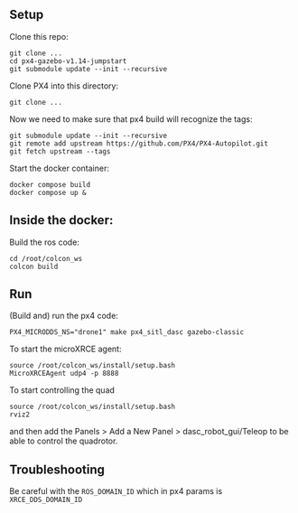 ## Setup

Clone this repo:
```
git clone ...
cd px4-gazebo-v1.14-jumpstart
git submodule update --init --recursive
```

Clone PX4 into this directory:
```
git clone ...
```

Now we need to make sure that px4 build will recognize the tags:
```
git submodule update --init --recursive
git remote add upstream https://github.com/PX4/PX4-Autopilot.git
git fetch upstream --tags
```

Start the docker container:
```
docker compose build
docker compose up &
```

## Inside the docker:

Build the ros code:
```
cd /root/colcon_ws
colcon build
```


## Run
(Build and) run the px4 code:
```
PX4_MICRODDS_NS="drone1" make px4_sitl_dasc gazebo-classic
```

To start the microXRCE agent:
```
source /root/colcon_ws/install/setup.bash
MicroXRCEAgent udp4 -p 8888
```

To start controlling the quad
```
source /root/colcon_ws/install/setup.bash
rviz2
```
and then add the Panels > Add a New Panel > dasc_robot_gui/Teleop
to be able to control the quadrotor. 

## Troubleshooting
Be careful with the `ROS_DOMAIN_ID` which in px4 params is `XRCE_DDS_DOMAIN_ID`
